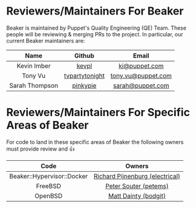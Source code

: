 # Reviewers/Maintainers For Beaker

Beaker is maintained by Puppet's Quality Engineering (QE) Team. These people
will be reviewing & merging PRs to the project.
In particular, our current Beaker maintainers are:

| Name           | Github                                              | Email                |
|:--------------:|:---------------------------------------------------:|:--------------------:|
| Kevin Imber    | [kevpl](https://github.com/kevpl)                   | <ki@puppet.com>      |
| Tony Vu        | [tvpartytonight](https://github.com/tvpartytonight) | <tony.vu@puppet.com> |
| Sarah Thompson | [pinkypie](https://github.com/pinkypie)             | <sarah@puppet.com>   |

# Reviewers/Maintainers For Specific Areas of Beaker

For code to land in these specific areas of Beaker the following owners must provide review and :+1:

 Code | Owners
:-------:|:----------:
Beaker::Hypervisor::Docker | [Richard Pijnenburg (electrical)](https://github.com/electrical)
FreeBSD | [Peter Souter (petems)](https://github.com/petems)
OpenBSD | [Matt Dainty (bodgit)](https://github.com/bodgit)
